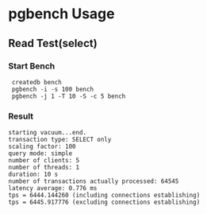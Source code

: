 # pgbench Usage

## Read Test(select)

### Start Bench
```
 createdb bench
 pgbench -i -s 100 bench
 pgbench -j 1 -T 10 -S -c 5 bench

```

### Result
```
starting vacuum...end.
transaction type: SELECT only
scaling factor: 100
query mode: simple
number of clients: 5
number of threads: 1
duration: 10 s
number of transactions actually processed: 64545
latency average: 0.776 ms
tps = 6444.144260 (including connections establishing)
tps = 6445.917776 (excluding connections establishing)

```
